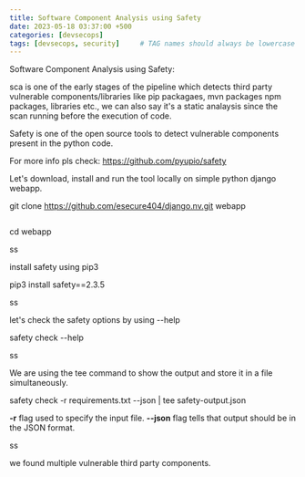 ```yaml
---
title: Software Component Analysis using Safety
date: 2023-05-18 03:37:00 +500
categories: [devsecops]
tags: [devsecops, security]     # TAG names should always be lowercase
---
```


Software Component Analysis using Safety:

sca is one of the early stages of the pipeline which detects third party vulnerable components/libraries like pip packagaes, mvn packages
npm packages, libraries etc., we can also say it's a static analaysis since the scan running before the execution of code.

Safety is one of the open source tools to detect vulnerable components present in the python code. 

For more info pls check: https://github.com/pyupio/safety


Let's download, install and run the tool locally on simple python django webapp.


git clone https://github.com/esecure404/django.nv.git webapp


<p><img data-src="/assets/webapp.png"</p>

cd webapp

ss

install safety using pip3

pip3 install safety==2.3.5

ss

let's check the safety options by using --help

safety check --help

ss

We are using the tee command to show the output and store it in a file simultaneously.

safety check -r requirements.txt --json | tee safety-output.json

**-r** flag used to specify the input file.
**--json** flag tells that output should be in the JSON format.

ss

we found multiple vulnerable third party components. 


